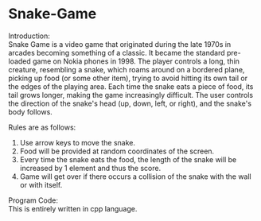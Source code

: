 # Snake-Game

Introduction:  
Snake Game is a video game that originated during the late 1970s in arcades becoming something of a classic. It became the standard pre-loaded game on Nokia phones in 1998. The player controls a long, thin creature, resembling a snake, which roams around on a bordered plane, picking up food (or some other item), trying to avoid hitting its own tail or the edges of the playing area. Each time the snake eats a piece of food, its tail grows longer, making the game increasingly difficult. The user controls the direction of the snake's head (up, down, left, or right), and the snake's body follows.

Rules are as follows:
1. Use arrow keys to move the snake.
2. Food will be provided at random coordinates of the screen.
3. Every time the snake eats the food, the length of the snake will be increased by 1 element and thus the score.
4. Game will get over if there occurs a collision of the snake with the wall or with itself.

Program Code:  
This is entirely written in cpp language.
